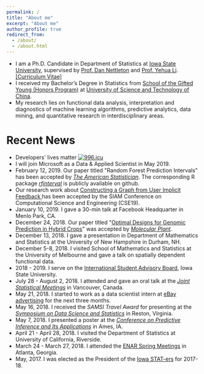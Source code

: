 ```yaml
---
permalink: /
title: "About me"
excerpt: "About me"
author_profile: true
redirect_from: 
  - /about/
  - /about.html
---
```


<!--
<p align="center">
  <img src="https://lantaoyu.github.io/files/lantaoyu_img.jpg?raw=true" alt="Photo" style="width: 450px;"/> 
</p>
-->

* I am a Ph.D. Candidate in Department of Statistics at [Iowa State University](https://www.iastate.edu/), supervised by [Prof. Dan Nettleton](https://dnett.github.io) and 
[Prof. Yehua Li](https://sites.google.com/a/ucr.edu/yehuali/home).
[[Curriculum Vitae]](http://haozhestat.github.io/files/CV_Haozhe.pdf) 
* I received my Bachelor’s Degree in Statistics from [School of the Gifted Young (Honors Program)](https://en.wikipedia.org/wiki/Special_Class_for_the_Gifted_Young) at [University of Science and Technology of China](http://en.ustc.edu.cn/).  
* My research lies on functional data analysis, interpretation and diagnostics of machine learning algorithms, predictive analytics, data mining, and quantitative research in interdisciplinary areas. 

# Recent News
* Developers' lives matter [![996.icu](https://img.shields.io/badge/link-996.icu-red.svg)](https://996.icu)
* I will join Microsoft as a Data & Applied Scientist in May 2019.
* February 12, 2019. Our paper titled "Random Forest Prediction Intervals" has been accepted by *[The American Statistician](https://github.com/haozhestat/rfinterval)*. The corresponding R package *[rfinterval](https://github.com/haozhestat/rfinterval)* is publicly available on github.
* Our research work about [Constructing a Graph from User Implicit Feedback
](http://meetings.siam.org/sess/dsp_talk.cfm?p=96916) has been accepted by the SIAM Conference on Computational Science and Engineering (CSE19).
* January 10, 2019. I gave a 30-min talk at Facebook Headquarter in Menlo Park, CA.
* December 24, 2018. Our paper titled "[Optimal Designs for Genomic Prediction in Hybrid Crops](https://www.cell.com/molecular-plant/fulltext/S1674-2052(19)30002-4)" was accepted by *[Molecular Plant](https://www.cell.com/molecular-plant/home)*.
* December 13, 2018. I gave a presentation in Department of Mathematics and Statistics at the University of New Hampshire in Durham, NH.
* December 5-8, 2018. I visited School of Mathematics and Statistics at the University of Melbourne and gave a talk on spatially dependent functional data.
* 2018 - 2019. I serve on the [International Student Advisory Board](https://www.committees.iastate.edu/comm-info.php?id=163), Iowa State University.
* July 28 - August 2, 2018. I attended and gave an oral talk at the *[Joint Statistical Meetings](https://ww2.amstat.org/meetings/jsm/2018/onlineprogram/ActivityDetails.cfm?SessionID=215660)* in Vancouver, Canada.
* May 21, 2018. I started to work as a data scientist intern at [eBay advertising](https://www.ebay.com/) for the next three months.
* May 16, 2018. I received the *SAMSI Travel Award* for presenting at the *[Symposium on Data Science and Statistics](https://ww2.amstat.org/meetings/sdss/2018/)* in Reston, Virginia. 
* May 7, 2018. I presented a poster at the *[Conference on Predictive Inference and Its Applications](https://predictiveinference.github.io/)* in Ames, IA.
* April 21 - April 28, 2018. I visited the Department of Statistics at University of California, Riverside.
* March 24 - March 27, 2018. I attended the [ENAR Spring Meetings](https://www.enar.org/meetings/spring2018) in Atlanta, Georgia.  
* May, 2017. I was elected as the President of the [Iowa STAT-ers](https://www.stuorg.iastate.edu/site/stat-ers) for 2017-18.
